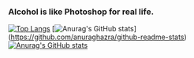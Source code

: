 ### Alcohol is like Photoshop for real life.

<!--
**somaasahi/somaasahi** is a ✨ _special_ ✨ repository because its `README.md` (this file) appears on your GitHub profile.

Here are some ideas to get you started:

- 🔭 I’m currently working on ...
- 🌱 I’m currently learning ...
- 👯 I’m looking to collaborate on ...
- 🤔 I’m looking for help with ...
- 💬 Ask me about ...
- 📫 How to reach me: ...
- 😄 Pronouns: ...
- ⚡ Fun fact: ...
-->
[![Top Langs](https://github-readme-stats.vercel.app/api/top-langs/?username={soma_asahi}&theme=onedark
)](https://github.com/anuraghazra/github-readme-stats)
[![Anurag's GitHub stats](https://github-readme-stats.vercel.app/api?username={somaasahi}&theme=onedark)]
(https://github.com/anuraghazra/github-readme-stats)
[![Anurag's GitHub stats](https://github-readme-stats.vercel.app/api?username={somaasahi}&theme=onedark&show_icons=true)](https://github.com/anuraghazra/github-readme-stats)

